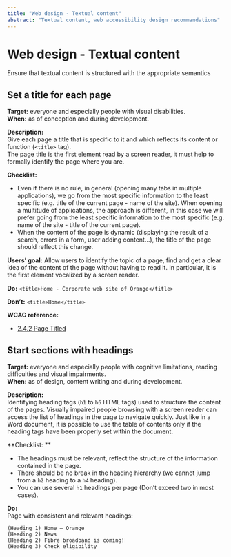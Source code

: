 ```yaml
---
title: "Web design - Textual content"
abstract: "Textual content, web accessibility design recommandations"
---
```


# Web design - Textual content

<p class="lead">Ensure that textual content is structured with the appropriate semantics</p>




## Set a title for each page

**Target:** everyone and especially people with visual disabilities.  
**When:** as of conception and during development.

**Description:**  
Give each page a title that is specific to it and which reflects its content or function  (`<title>` tag).  
The page title is the first element read by a screen reader, it must help to formally identify the page where you are.

**Checklist:**
- Even if there is no rule, in general (opening many tabs in multiple applications), we go from the most specific information to the least specific (e.g. title of the current page - name of the site). When opening a multitude of applications, the approach is different, in this case we will prefer going from the least specific information to the most specific (e.g. name of the site - title of the current page).
- When the content of the page is dynamic (displaying the result of a search, errors in a form, user adding content…), the title of the page should reflect this change.

**Users’ goal:** 
Allow users to identify the topic of a page, find and get a clear idea of the content of the page without having to read it. In particular, it is the first element vocalized by a screen reader.

**Do:** 
`<title>Home - Corporate web site of Orange</title>`
 
**Don’t:** 
`<title>Home</title>`

**<abbr>WCAG</abbr> reference:**
- <a href="https://www.w3.org/TR/WCAG21/#page-titled">2.4.2 Page Titled</a>




## Start sections with headings

**Target:** everyone and especially people with cognitive limitations, reading difficulties and visual impairments.  
**When:** as of design, content writing and during development.

**Description:**  
Identifying heading tags (`h1` to `h6` <abbr>HTML</abbr> tags) used to structure the content of the pages.
Visually impaired people browsing with a screen reader can access the list of headings in the page to navigate quickly. 
Just like in a Word document, it is possible to use the table of contents only if the heading tags have been properly set within the document.  

**Checklist: **

- The headings must be relevant, reflect the structure of the information contained in the page.
- There should be no break in the heading hierarchy (we cannot jump from a `h2` heading to a `h4` heading).
- You can use several `h1` headings per page (Don’t exceed two in most cases).

**Do:**  
Page with consistent and relevant headings:

```
(Heading 1) Home – Orange
(Heading 2) News
(Heading 2) Fibre broadband is coming!
(Heading 3) Check eligibility
```
